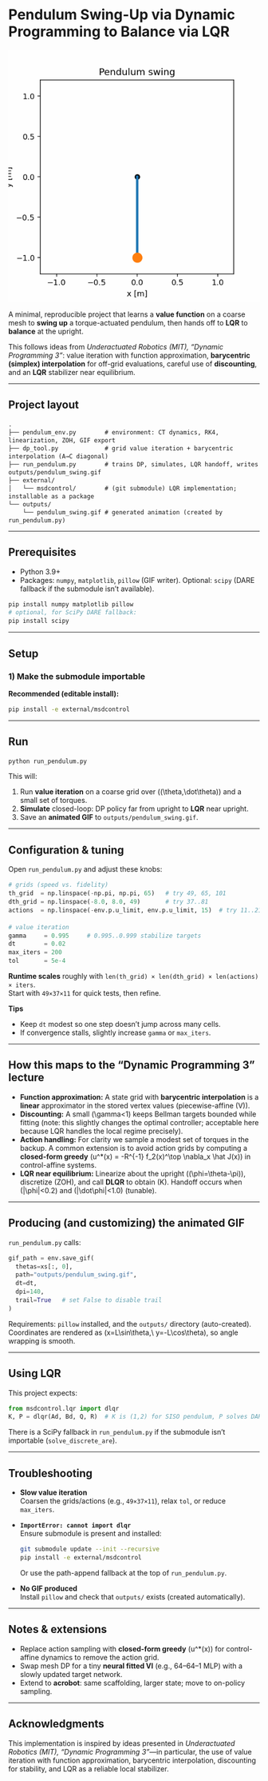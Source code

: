 # Pendulum Swing-Up via Dynamic Programming to Balance via LQR

![Pendulum swing-up](outputs/pendulum_swing.gif)

A minimal, reproducible project that learns a **value function** on a coarse mesh to **swing up** a torque-actuated pendulum, then hands off to **LQR** to **balance** at the upright.  

This follows ideas from *Underactuated Robotics (MIT), “Dynamic Programming 3”*: value iteration with function approximation, **barycentric (simplex) interpolation** for off-grid evaluations, careful use of **discounting**, and an **LQR** stabilizer near equilibrium.

---

## Project layout

```
.
├── pendulum_env.py        # environment: CT dynamics, RK4, linearization, ZOH, GIF export
├── dp_tool.py             # grid value iteration + barycentric interpolation (A→C diagonal)
├── run_pendulum.py        # trains DP, simulates, LQR handoff, writes outputs/pendulum_swing.gif
├── external/
│   └── msdcontrol/        # (git submodule) LQR implementation; installable as a package
└── outputs/
    └── pendulum_swing.gif # generated animation (created by run_pendulum.py)
```

---

## Prerequisites

- Python 3.9+
- Packages: `numpy`, `matplotlib`, `pillow` (GIF writer). Optional: `scipy` (DARE fallback if the submodule isn’t available).

```bash
pip install numpy matplotlib pillow
# optional, for SciPy DARE fallback:
pip install scipy
```

---

## Setup

### 1) Make the submodule importable

**Recommended (editable install):**
```bash
pip install -e external/msdcontrol
```


---

## Run

```bash
python run_pendulum.py
```

This will:

1. Run **value iteration** on a coarse grid over \((\theta,\dot\theta)\) and a small set of torques.  
2. **Simulate** closed-loop: DP policy far from upright to **LQR** near upright.  
3. Save an **animated GIF** to `outputs/pendulum_swing.gif`.

---

## Configuration & tuning

Open `run_pendulum.py` and adjust these knobs:

```python
# grids (speed vs. fidelity)
th_grid  = np.linspace(-np.pi, np.pi, 65)   # try 49, 65, 101
dth_grid = np.linspace(-8.0, 8.0, 49)       # try 37..81
actions  = np.linspace(-env.p.u_limit, env.p.u_limit, 15)  # try 11..21

# value iteration
gamma     = 0.995     # 0.995..0.999 stabilize targets
dt        = 0.02
max_iters = 200
tol       = 5e-4
```

**Runtime scales** roughly with `len(th_grid) × len(dth_grid) × len(actions) × iters`.  
Start with `49×37×11` for quick tests, then refine.

**Tips**
- Keep `dt` modest so one step doesn’t jump across many cells.
- If convergence stalls, slightly increase `gamma` or `max_iters`.

---

## How this maps to the “Dynamic Programming 3” lecture

- **Function approximation:** A state grid with **barycentric interpolation** is a **linear** approximator in the stored vertex values (piecewise-affine \(V\)).  
- **Discounting:** A small \(\gamma<1\) keeps Bellman targets bounded while fitting (note: this slightly changes the optimal controller; acceptable here because LQR handles the local regime precisely).  
- **Action handling:** For clarity we sample a modest set of torques in the backup. A common extension is to avoid action grids by computing a **closed-form greedy** \(u^*(x) = -R^{-1} f_2(x)^\top \nabla_x \hat J(x)\) in control-affine systems.  
- **LQR near equilibrium:** Linearize about the upright (\(\phi=\theta-\pi\)), discretize (ZOH), and call **DLQR** to obtain \(K\). Handoff occurs when \(|\phi|<0.2\) and \(|\dot\phi|<1.0\) (tunable).

---

## Producing (and customizing) the animated GIF

`run_pendulum.py` calls:

```python
gif_path = env.save_gif(
  thetas=xs[:, 0],
  path="outputs/pendulum_swing.gif",
  dt=dt,
  dpi=140,
  trail=True   # set False to disable trail
)
```

Requirements: `pillow` installed, and the `outputs/` directory (auto-created).  
Coordinates are rendered as \(x=L\sin\theta,\ y=-L\cos\theta\), so angle wrapping is smooth.

---

## Using LQR

This project expects:

```python
from msdcontrol.lqr import dlqr
K, P = dlqr(Ad, Bd, Q, R)  # K is (1,2) for SISO pendulum, P solves DARE
```

There is a SciPy fallback in `run_pendulum.py` if the submodule isn’t importable (`solve_discrete_are`).

---

## Troubleshooting

- **Slow value iteration**  
  Coarsen the grids/actions (e.g., `49×37×11`), relax `tol`, or reduce `max_iters`. 

- **`ImportError: cannot import dlqr`**  
  Ensure submodule is present and installed:
  ```bash
  git submodule update --init --recursive
  pip install -e external/msdcontrol
  ```
  Or use the path-append fallback at the top of `run_pendulum.py`.

- **No GIF produced**  
  Install `pillow` and check that `outputs/` exists (created automatically).

---

## Notes & extensions

- Replace action sampling with **closed-form greedy** \(u^*(x)\) for control-affine dynamics to remove the action grid.  
- Swap mesh DP for a tiny **neural fitted VI** (e.g., 64–64–1 MLP) with a slowly updated target network.  
- Extend to **acrobot**: same scaffolding, larger state; move to on-policy sampling.

---

## Acknowledgments

This implementation is inspired by ideas presented in *Underactuated Robotics (MIT), “Dynamic Programming 3”*—in particular, the use of value iteration with function approximation, barycentric interpolation, discounting for stability, and LQR as a reliable local stabilizer.
